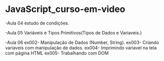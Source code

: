 # JavaScript_curso-em-video
-Aula 04
 estudo de condições.

-Aula 05
 Variáveis e Tipos Primitivos(Tipos de Dados e Variaveis.)

-Aula 06
 ex002- Manipulação de Dados (Number, String).
 ex003- Criando variaveis com manipulação de dados.
 ex004- Imprimindo variavel na tela com página HTML
 ex005- Trabalhando com DOM
